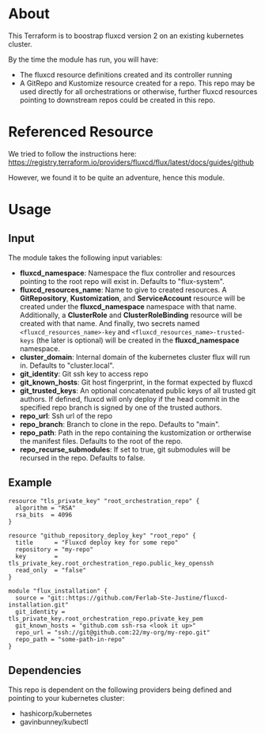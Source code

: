 # About

This Terraform is to boostrap fluxcd version 2 on an existing kubernetes cluster.

By the time the module has run, you will have:
- The fluxcd resource definitions created and its controller running
- A GitRepo and Kustomize resource created for a repo. This repo may be used directly for all orchestrations or otherwise, further fluxcd resources pointing to downstream repos could be created in this repo.

# Referenced Resource

We tried to follow the instructions here: https://registry.terraform.io/providers/fluxcd/flux/latest/docs/guides/github

However, we found it to be quite an adventure, hence this module.

# Usage

## Input

The module takes the following input variables:

- **fluxcd_namespace**: Namespace the flux controller and resources pointing to the root repo will exist in. Defaults to "flux-system".
- **fluxcd_resources_name**: Name to give to created resources. A **GitRepository**, **Kustomization**, and **ServiceAccount** resource will be created under the **fluxcd_namespace** namespace with that name. Additionally, a **ClusterRole** and **ClusterRoleBinding** resource will be created with that name. And finally, two secrets named ```<fluxcd_resources_name>-key``` and ```<fluxcd_resources_name>-trusted-keys``` (the later is optional) will be created in the **fluxcd_namespace** namespace.
- **cluster_domain**: Internal domain of the kubernetes cluster flux will run in. Defaults to "cluster.local".
- **git_identity**: Git ssh key to access repo
- **git_known_hosts**: Git host fingerprint, in the format expected by fluxcd
- **git_trusted_keys**: An optional concatenated public keys of all trusted git authors. If defined, fluxcd will only deploy if the head commit in the specified repo branch is signed by one of the trusted authors.
- **repo_url**: Ssh url of the repo
- **repo_branch**: Branch to clone in the repo. Defaults to "main".
- **repo_path**: Path in the repo containing the kustomization or ortherwise the manifest files. Defaults to the root of the repo.
- **repo_recurse_submodules**: If set to true, git submodules will be recursed in the repo. Defaults to false.

## Example

```
resource "tls_private_key" "root_orchestration_repo" {
  algorithm = "RSA"
  rsa_bits  = 4096
}

resource "github_repository_deploy_key" "root_repo" {
  title      = "Fluxcd deploy key for some repo"
  repository = "my-repo"
  key        = tls_private_key.root_orchestration_repo.public_key_openssh
  read_only  = "false"
}

module "flux_installation" {
  source = "git::https://github.com/Ferlab-Ste-Justine/fluxcd-installation.git"
  git_identity = tls_private_key.root_orchestration_repo.private_key_pem
  git_known_hosts = "github.com ssh-rsa <look it up>"
  repo_url = "ssh://git@github.com:22/my-org/my-repo.git"
  repo_path = "some-path-in-repo"
}
```

## Dependencies

This repo is dependent on the following providers being defined and pointing to your kubernetes cluster:
- hashicorp/kubernetes
- gavinbunney/kubectl
